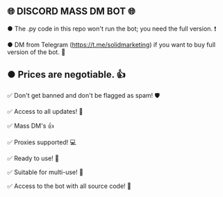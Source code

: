 


🌐 DISCORD MASS DM BOT 🌐
---------------------------------------------------------------------------------------------------------------

● The .py code in this repo won't run the bot; you need the full version. ❗

● DM from Telegram (https://t.me/solidmarketing) if you want to buy full version of the bot. 💬

● Prices are negotiable. 👍
---------------------------------------------------------------------------------------------------------------

✅ Don't get banned and don't be flagged as spam! 🛡

✅ Access to all updates! 🌟

✅ Mass DM's 👍

✅ Proxies supported! 💻

✅ Ready to use! 🚀

✅ Suitable for multi-use! 🔄

✅ Access to the bot with all source code! 📂
